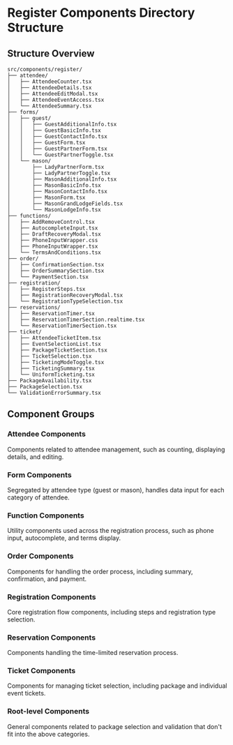 # Register Components Directory Structure

## Structure Overview

```
src/components/register/
├── attendee/
│   ├── AttendeeCounter.tsx
│   ├── AttendeeDetails.tsx
│   ├── AttendeeEditModal.tsx
│   ├── AttendeeEventAccess.tsx
│   └── AttendeeSummary.tsx
├── forms/
│   ├── guest/
│   │   ├── GuestAdditionalInfo.tsx
│   │   ├── GuestBasicInfo.tsx
│   │   ├── GuestContactInfo.tsx
│   │   ├── GuestForm.tsx
│   │   ├── GuestPartnerForm.tsx
│   │   └── GuestPartnerToggle.tsx
│   └── mason/
│       ├── LadyPartnerForm.tsx
│       ├── LadyPartnerToggle.tsx
│       ├── MasonAdditionalInfo.tsx
│       ├── MasonBasicInfo.tsx
│       ├── MasonContactInfo.tsx
│       ├── MasonForm.tsx
│       ├── MasonGrandLodgeFields.tsx
│       └── MasonLodgeInfo.tsx
├── functions/
│   ├── AddRemoveControl.tsx
│   ├── AutocompleteInput.tsx
│   ├── DraftRecoveryModal.tsx
│   ├── PhoneInputWrapper.css
│   ├── PhoneInputWrapper.tsx
│   └── TermsAndConditions.tsx
├── order/
│   ├── ConfirmationSection.tsx
│   ├── OrderSummarySection.tsx
│   └── PaymentSection.tsx
├── registration/
│   ├── RegisterSteps.tsx
│   ├── RegistrationRecoveryModal.tsx
│   └── RegistrationTypeSelection.tsx
├── reservations/
│   ├── ReservationTimer.tsx
│   ├── ReservationTimerSection.realtime.tsx
│   └── ReservationTimerSection.tsx
├── ticket/
│   ├── AttendeeTicketItem.tsx
│   ├── EventSelectionList.tsx
│   ├── PackageTicketSection.tsx
│   ├── TicketSelection.tsx
│   ├── TicketingModeToggle.tsx
│   ├── TicketingSummary.tsx
│   └── UniformTicketing.tsx
├── PackageAvailability.tsx
├── PackageSelection.tsx
└── ValidationErrorSummary.tsx
```

## Component Groups

### Attendee Components
Components related to attendee management, such as counting, displaying details, and editing.

### Form Components
Segregated by attendee type (guest or mason), handles data input for each category of attendee.

### Function Components
Utility components used across the registration process, such as phone input, autocomplete, and terms display.

### Order Components
Components for handling the order process, including summary, confirmation, and payment.

### Registration Components
Core registration flow components, including steps and registration type selection.

### Reservation Components
Components handling the time-limited reservation process.

### Ticket Components
Components for managing ticket selection, including package and individual event tickets.

### Root-level Components
General components related to package selection and validation that don't fit into the above categories.